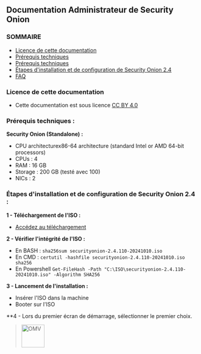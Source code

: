 ## Documentation Administrateur de Security Onion

### SOMMAIRE
- [Licence de cette documentation](https://github.com/rikiya-gabimaru/Security-Onion-Start/blob/main/INSTALL.md#licence-de-cette-documentation)
- [Prérequis techniques](https://github.com/rikiya-gabimaru/Security-Onion-Start/blob/main/INSTALL.md#%C3%A9tapes-dinstallation-et-de-configuration-de-security-onion-24-)
- [Prérequis techniques](https://github.com/rikiya-gabimaru/Security-Onion-Start/blob/main/INSTALL.md#%C3%A9tapes-dinstallation-et-de-configuration-de-security-onion-24-)
- [Étapes d'installation et de configuration de Security Onion 2.4](https://github.com/rikiya-gabimaru/Security-Onion-Start/blob/main/INSTALL.md#%C3%A9tapes-dinstallation-et-de-configuration-de-security-onion-24-)
- [FAQ](https://github.com/rikiya-gabimaru/Security-Onion-Start/blob/main/INSTALL.md#faq-)

### Licence de cette documentation
- Cette documentation est sous licence [CC BY 4.0](https://creativecommons.org/licenses/by/4.0/deed.fr)

### Prérequis techniques :

**Security Onion (Standalone) :**
  - CPU architecturex86-64 architecture (standard Intel or AMD 64-bit processors)
  - CPUs : 4
  - RAM : 16 GB
  - Storage : 200 GB (testé avec 100)
  - NICs : 2

### Étapes d'installation et de configuration de Security Onion 2.4 :

**1 - Téléchargement de l'ISO :**

   - [Accédez au téléchargement](https://docs.securityonion.net/en/2.4/download.html)

**2 - Vérifier l'intégrité de l'ISO :**

   - En BASH :
	```sha256sum securityonion-2.4.110-20241010.iso```
   - En CMD :
   	```certutil -hashfile securityonion-2.4.110-20241010.iso sha256```
   - En Powershell
	```Get-FileHash -Path "C:\ISO\securityonion-2.4.110-20241010.iso" -Algorithm SHA256```

**3 - Lancement de l'installation :**

   - Insérer l'ISO dans la machine
   - Booter sur l'ISO

**4 - Lors du premier écran de démarrage, sélectionner le premier choix.
><img src="https://github.com/WildCodeSchool/TSSR-2409-P1-G1-Plateforme-de-surveillance-de-securite/blob/main/Install_Screen_SecurityOnion/001.png?raw=true" alt="OMV" width="60" height="60">

